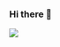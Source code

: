 ### Hi there 👋

![](https://github-readme-stats.vercel.app/api?username=warchant&count_private=true&show_icons=true&theme=buefy)
